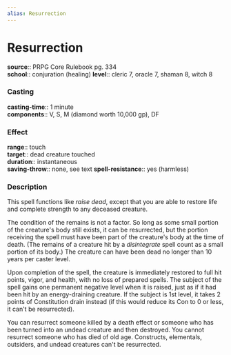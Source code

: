 ```yaml
---
alias: Resurrection
---
```


# Resurrection 

**source**:: PRPG Core Rulebook pg. 334  
**school**:: conjuration (healing)
**level**:: cleric 7, oracle 7, shaman 8, witch 8

### Casting 

**casting-time**:: 1 minute  
**components**:: V, S, M (diamond worth 10,000 gp), DF

### Effect 

**range**:: touch  
**target**:: dead creature touched  
**duration**:: instantaneous  
**saving-throw**:: none, see text
**spell-resistance**:: yes (harmless)

### Description 

This spell functions like *raise dead*, except that you are able to restore life and complete strength to any deceased creature.  
  
The condition of the remains is not a factor. So long as some small portion of the creature's body still exists, it can be resurrected, but the portion receiving the spell must have been part of the creature's body at the time of death. (The remains of a creature hit by a *disintegrate* spell count as a small portion of its body.) The creature can have been dead no longer than 10 years per caster level.  
  
Upon completion of the spell, the creature is immediately restored to full hit points, vigor, and health, with no loss of prepared spells. The subject of the spell gains one permanent negative level when it is raised, just as if it had been hit by an energy-draining creature. If the subject is 1st level, it takes 2 points of Constitution drain instead (if this would reduce its Con to 0 or less, it can't be resurrected).  
  
You can resurrect someone killed by a death effect or someone who has been turned into an undead creature and then destroyed. You cannot resurrect someone who has died of old age. Constructs, elementals, outsiders, and undead creatures can't be resurrected.

